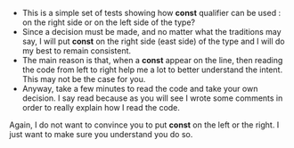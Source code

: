 * This is a simple set of tests showing how **const** qualifier can be used : on the right side or on the left side of the type? 
* Since a decision must be made, and no matter what the traditions may say, I will put **const** on the right side (east side) of the type and I will do my best to remain consistent.
* The main reason is that, when a **const** appear on the line, then reading the code from left to right help me a lot to better understand the intent. This may not be the case for you.
* Anyway, take a few minutes to read the code and take your own decision. I say read because as you will see I wrote some comments in order to really explain how I read the code. 

Again, I do not want to convince you to put **const** on the left or the right. I just want to make sure you understand you do so.

